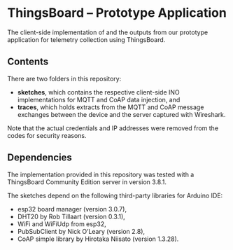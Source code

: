 # ThingsBoard &ndash; Prototype Application

The client-side implementation of and the outputs from our prototype application for telemetry collection using ThingsBoard.

## Contents

There are two folders in this repository: 
- **sketches**, which contains the respective client-side INO implementations for MQTT and CoAP data injection, and
- **traces**, which holds extracts from the MQTT and CoAP message exchanges between the device and the server captured with Wireshark.

Note that the actual credentials and IP addresses were removed from the codes for security reasons.

## Dependencies

The implementation provided in this repository was tested with a ThingsBoard Community Edition server in version 3.8.1.

The sketches depend on the following third-party libraries for Arduino IDE:
- esp32 board manager (version 3.0.7),
- DHT20 by Rob Tillaart (version 0.3.1),
- WiFi and WiFiUdp from esp32,
- PubSubClient by Nick O’Leary (version 2.8),
- CoAP simple library by Hirotaka Niisato (version 1.3.28).
